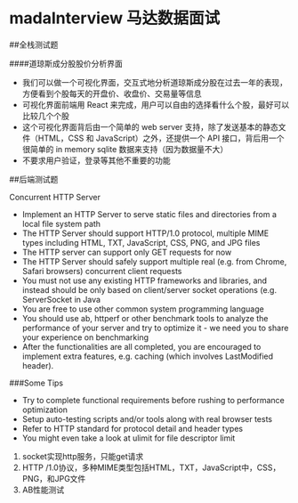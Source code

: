 # madaInterview 马达数据面试

##全栈测试题

####道琼斯成分股股价分析界面
* 我们可以做一个可视化界面，交互式地分析道琼斯成分股在过去一年的表现，方便看到个股每天的开盘价、收盘价、交易量等信息
* 可视化界面前端用 React 来完成，用户可以自由的选择看什么个股，最好可以比较几个个股
* 这个可视化界面背后由一个简单的 web server 支持，除了发送基本的静态文件（HTML，CSS 和 JavaScript）之外，还提供一个 API 接口，背后用一个很简单的 in memory sqlite 数据来支持（因为数据量不大）
* 不要求用户验证，登录等其他不重要的功能


##后端测试题

Concurrent HTTP Server

* Implement an HTTP Server to serve static files and directories from a local file system path<br>
* The HTTP Server should support HTTP/1.0 protocol, multiple MIME types including HTML, TXT, JavaScript, CSS, PNG, and JPG files
* The HTTP server can support only GET requests for now
* The HTTP Server should safely support multiple real (e.g. from Chrome, Safari browsers) concurrent client requests
* You must not use any existing HTTP frameworks and libraries, and instead should be only based on client/server socket operations (e.g. ServerSocket in Java
* You are free to use other common system programming language
* You should use ab, httperf or other benchmark tools to analyze the performance of your server and try to optimize it - we need you to share your experience on benchmarking
* After the functionalities are all completed, you are encouraged to implement extra features, e.g. caching (which involves LastModified header).

###Some Tips

* Try to complete functional requirements before rushing to performance optimization
* Setup auto-testing scripts and/or tools along with real browser tests
* Refer to HTTP standard for protocol detail and header types
* You might even take a look at ulimit for file descriptor limit

1. socket实现http服务，只能get请求
2. HTTP /1.0协议，多种MIME类型包括HTML，TXT，JavaScript中，CSS，PNG，和JPG文件
3. AB性能测试

